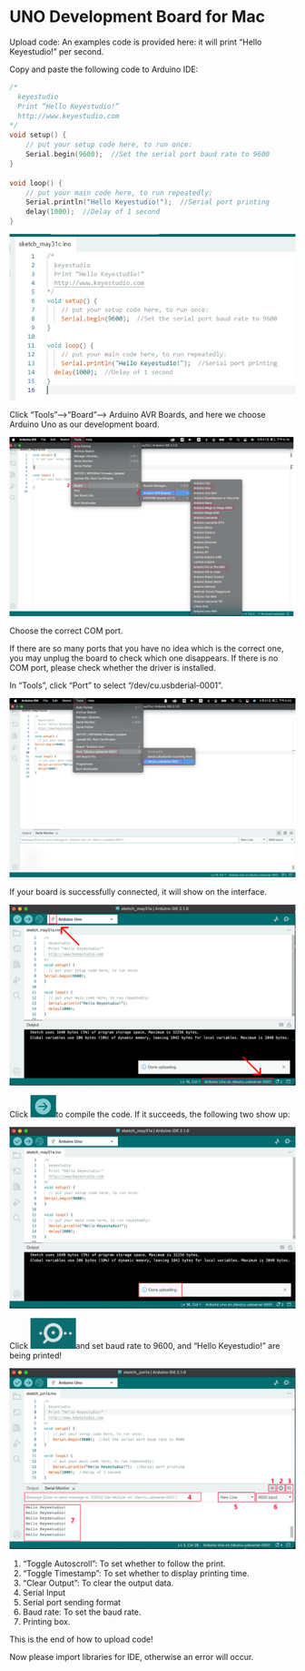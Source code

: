 # **UNO Development Board for Mac**

Upload code: An examples code is provided here: it will print “Hello Keyestudio!” per second.

Copy and paste the following code to Arduino IDE: 

```c
/*
  keyestudio 
  Print “Hello Keyestudio!”
  http://www.keyestudio.com
*/
void setup() {  
    // put your setup code here, to run once:
    Serial.begin(9600);  //Set the serial port baud rate to 9600
}

void loop() {  
    // put your main code here, to run repeatedly:
    Serial.println("Hello Keyestudio!");  //Serial port printing
 	delay(1000);  //Delay of 1 second
}
```

![](./media/image-20230531163632939.png)

Click “Tools”——>“Board”——> Arduino AVR Boards, and here we choose Arduino Uno as our development board. 

![9a473649d5e8d5920ebda8a0624f1fa9](./media/9a473649d5e8d5920ebda8a0624f1fa9.png)

Choose the correct COM port.

If there are so many ports that you have no idea which is the correct one, you may unplug the board to check which one disappears. If there is no COM port, please check whether the driver is installed.

In “Tools”, click “Port” to select “/dev/cu.usbderial-0001”.

![](./media/1721f18ce120baa9a09440d9887c5cff-1685526089268-109.png)

If your board is successfully connected, it will show on the interface. 

![](./media/11111111-1685530379800-113.png)

Click ![image-20230531164208065](./media/image-20230531164208065.png)to compile the code. If it succeeds, the following two show up:

![](./media/848beee386ba83971f66615b76e66629.png)

Click ![image-20230601084422847](./media/image-20230601084422847.png)and set baud rate to 9600, and “Hello Keyestudio!” are being printed!

![](./media/421d25a177740e6f6390035b16b256f6-1685581181278-12.png)

1. “Toggle Autoscroll”: To set whether to follow the print.
2. “Toggle Timestamp”: To set whether to display printing time.
3. “Clear Output”: To clear the output data.
4. Serial Input
5. Serial port sending format
6. Baud rate: To set the baud rate.
7. Printing box.

This is the end of how to upload code!

Now please import libraries for IDE, otherwise an error will occur. 



